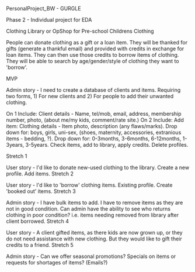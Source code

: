PersonalProject_BW - GURGLE

Phase 2 - Individual project for EDA

Clothing Library or OpShop for Pre-school Childrens Clothing

People can donate clothing as a gift or a loan item. They will be thanked for gifts (generate a thankful email) and provided with credits in exchange for loan items. They can then use those credits to borrow items of clothing. They will be able to search by age/gender/style of clothing they want to 'borrow'.

MVP

Admin story - I need to create a database of clients and items. Requiring two forms, 1) For new clients and 2) For people to add their unwanted clothing.

On 1 Include: Client details - Name, tel/mob, email, address, membership number, photo, (about me/my kids, comment/rate site.)
On 2 Include: Add item: Clothing details - Item photo, description (any flaws/marks).
Drop down for: boys, girls, uni-sex, (shoes, maternity, accessories, extranious items - bedding, ?).
Drop down for: 0-3months, 3-6months, 6-12months, 1-3years, 3-5years.
Check items, add to library, apply credits. Delete profiles.

Stretch 1

User story - I'd like to donate new-used clothing to the library. Create a new profile. Add items.
Stretch 2

User story - I'd like to 'borrow' clothing items. Existing profile. Create 'booked out' items.
Stretch 3

Admin story - I have bulk items to add. I have to remove items as they are not in good condition. Can admin have the ability to see who returns clothing in poor condition? i.e. items needing removed from library after client borrowed.
Stretch 4

User story - A client gifted items, as there kids are now grown up, or they do not need assistance with new clothing. But they would like to gift their credits to a friend.
Stretch 5

Admin story - Can we offer seasonal promotions? Specials on items or requests for shortages of items? (Emails?)
